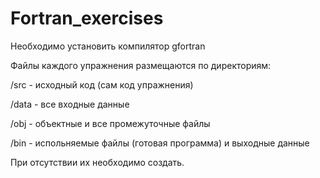# Fortran_exercises
Необходимо установить компилятор gfortran

Файлы каждого упражнения размещаются по директориям:

/src  - исходный код (сам код упражнения)

/data - все входные данные

/obj - объектные и все промежуточные файлы

/bin   - испольняемые файлы (готовая программа) и выходные данные

При отсутствии их необходимо создать.
